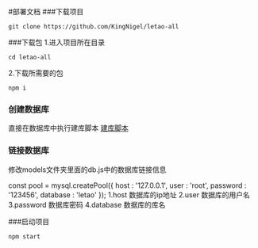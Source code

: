 #部署文档
###下载项目
``` 
git clone https://github.com/KingNigel/letao-all
``` 
###下载包
1.进入项目所在目录
``` 
cd letao-all 
```
2.下载所需要的包
``` 
npm i
``` 
### 创建数据库
直接在数据库中执行建库脚本
[建库脚本](https://github.com/KingNigel/letao-all/blob/master/docs/letaoba%E8%A1%A8%E7%BB%93%E6%9E%84.sql)

### 链接数据库
修改models文件夹里面的db.js中的数据库链接信息

const pool  = mysql.createPool({
    host : '127.0.0.1',
    user : 'root',
    password : '123456',
    database : 'letao'
});
1.host 数据库的ip地址
2.user 数据库的用户名
3.password 数据库密码
4.database 数据库的库名

###启动项目 
``` 
npm start
``` 